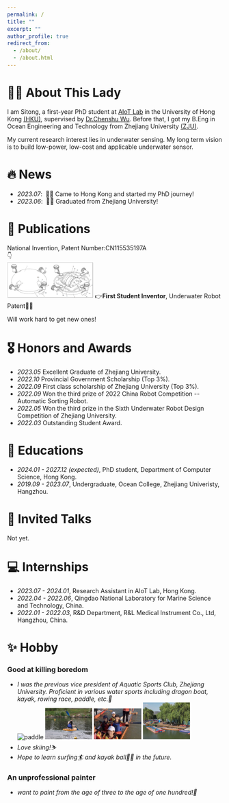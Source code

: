 ```yaml
---
permalink: /
title: ""
excerpt: ""
author_profile: true
redirect_from: 
  - /about/
  - /about.html
---
```

# 🕵️‍♀️ About This Lady
I am Sitong, a first-year PhD student at [AIoT Lab](https://aiot.hku.hk/) in the University of Hong Kong [(HKU)](https://www.hku.hk/), supervised by [Dr.Chenshu Wu](https://cswu.me/). Before that, I got my B.Eng in Ocean Engineering and Technology from Zhejiang University [(ZJU)](https://www.zju.edu.cn/).

My current research interest lies in underwater sensing. My long term vision is to build low-power, low-cost and applicable underwater sensor.

# 🔥 News
- *2023.07*: &nbsp;🎉🎉 Came to Hong Kong and started my PhD journey!
- *2023.06*: &nbsp;🎉🎉 Graduated from Zhejiang University! 

# 📝 Publications 
National Invention, Patent Number:CN115535197A  
👇  
<img src="images/robot2.png" alt="Our Robot" width="40%" height="auto"> 👉**First Student Inventor**, Underwater Robot Patent🤖️🌊  

Will work hard to get new ones!

# 🎖 Honors and Awards
- *2023.05* Excellent Graduate of Zhejiang University. 
- *2022.10* Provincial Government Scholarship (Top 3%). 
- *2022.09* First class scholarship of Zhejiang University (Top 3%).
- *2022.09* Won the third prize of 2022 China Robot Competition -- Automatic Sorting Robot.
- *2022.05* Won the third prize in the Sixth Underwater Robot Design Competition of Zhejiang University.
- *2022.03* Outstanding Student Award.

# 📖 Educations
- *2024.01 - 2027.12 (expected)*, PhD student, Department of Computer Science, Hong Kong. 
- *2019.09 - 2023.07*, Undergraduate, Ocean College, Zhejiang Univeristy, Hangzhou. 

# 💬 Invited Talks
Not yet.

# 💻 Internships
- *2023.07 - 2024.01*, Research Assistant in AIoT Lab, Hong Kong.
- *2022.04 - 2022.06*, Qingdao National Laboratory for Marine Science and Technology, China.
- *2022.01 - 2022.03*, R&D Department, R&L Medical Instrument Co., Ltd, Hangzhou, China.

# ✨ Hobby
### Good at killing boredom
- *I was the previous vice president of Aquatic Sports Club, Zhejiang University. Proficient in various water sports including dragon boat, kayak, rowing race, paddle, etc.🚣*  
<img src="images/paddle board.png" alt="paddle" width="23%" height="auto"> <img src="images/canoe.png" alt="canoe" width="23%" height="auto"> <img src="images/dragon.png" alt="dragon" width="23%" height="auto"> <img src="images/641.png" alt="641" width="23%" height="auto">
- *Love skiing!⛷*
- *Hope to learn surfing🏄 and kayak ball🤽‍♀️ in the future.*
### An unprofessional painter
- *want to paint from the age of three to the age of one hundred!🎨*
